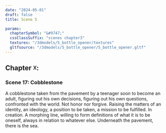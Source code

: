 ```yaml
---
date: "2024-05-01"
draft: false
title: Scene 5

params:
  chapterSymbol: "&#9747;"
  cssClassSuffix: "scenes chapter3"
  textures: "/3dmodels/5_bottle_opener/textures"
  gltfsource: "/3dmodels/5_bottle_opener/5_bottle_opener.gltf"
---
```

## Chapter &#9747;:
<h3>Scene 17: Cobblestone</h3>
<canvas id="c"></canvas>

A cobblestone taken from the pavement by a teenager soon to become an adult, figuring out his own decisions, figuring out his own questions, confronted with the world. Not honor nor forgive. Raising the matters of an identity, an ideology, a position to be taken, a mission to be fulfilled. In creation. A morphing line, willing to form definitions of what it is to be oneself, always in relation to whatever else. Underneath the pavement, there is the sea.

